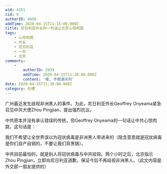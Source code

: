 ```yaml
---
aid: 4351
cid: 9
authorID: 4050
addTime: 2020-04-15T11:15:00.000Z
title: 尼日利亚外长的一句话让北京心惊肉跳
tags:
    - 心惊肉跳
    - 外长
    - 尼日利亚
    - 一句
    - 北京
comments:
    -
        authorID: 2939
        addTime: 2020-04-15T11:30:00.000Z
        content: '嚯, 手眼通天阿'
date: 2020-04-15T11:30:00.000Z
category: 吐槽
---
```


广州最近发生歧视非洲黑人的事件。为此，尼日利亚外长Geoffrey Onyeama紧急召见中共大使Zhou Pingjian，提出强烈抗议。

中共原本并没有承认错误的传统，但Geoffrey Onyeama的一句话让中共心惊肉跳，这句话是：

我们不希望让全世界误以为冠状病毒是非洲黑人带进来的（隐含意思就是冠状病毒是你们自产自销的，不要让我们背黑锅）。

中共目前最怕的，就是别人将冠状病毒与中共挂钩。两个小时之后，北京指示Zhou Pingjian，立即向尼日利亚道歉，保证今后不再歧视非洲黑人。（此文内容是外交部一朋友提供的）
